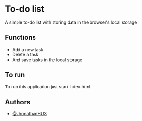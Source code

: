 
# To-do list

A simple to-do list with storing data in the browser's local storage



## Functions

- Add a new task
- Delete a task
- And save tasks in the local storage


## To run

To run this application just start index.html


## Authors

- [@JhonathanHU3](https://www.github.com/JhonathanHU3)

